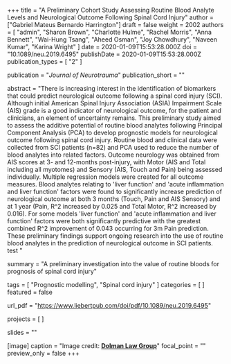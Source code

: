 +++
title = "A Preliminary Cohort Study Assessing Routine Blood Analyte Levels and Neurological Outcome Following Spinal Cord Injury"
author = ["Gabriel Mateus Bernardo Harrington"]
draft = false
weight = 2002
authors = [
  "admin",
  "Sharon Brown",
  "Charlotte Hulme",
  "Rachel Morris",
  "Anna Bennett",
  "Wai-Hung Tsang",
  "Aheed Osman",
  "Joy Chowdhury",
  "Naveen Kumar",
  "Karina Wright"
]
date = 2020-01-09T15:53:28.000Z
doi = "10.1089/neu.2019.6495"
publishDate = 2020-01-09T15:53:28.000Z
publication_types = [ "2" ]

publication = "*Journal of Neurotrauma*"
publication_short = ""

abstract = "There is increasing interest in the identification of biomarkers that could predict neurological outcome following a spinal cord injury (SCI). Although initial American Spinal Injury Association (ASIA) Impairment Scale (AIS) grade is a good indicator of neurological outcome, for the patient and clinicians, an element of uncertainty remains. This preliminary study aimed to assess the additive potential of routine blood analytes following Principal Component Analysis (PCA) to develop prognostic models for neurological outcome following spinal cord injury. Routine blood and clinical data were collected from SCI patients (n=82) and PCA used to reduce the number of blood analytes into related factors. Outcome neurology was obtained from AIS scores at 3- and 12-months post-injury, with Motor (AIS and Total including all myotomes) and Sensory (AIS, Touch and Pain) being assessed individually. Multiple regression models were created for all outcome measures. Blood analytes relating to 'liver function' and 'acute inflammation and liver function' factors were found to significantly increase prediction of neurological outcome at both 3 months (Touch, Pain and AIS Sensory) and at 1 year (Pain, R^2 increased by 0.025 and Total Motor, R^2 increased by 0.016). For some models 'liver function' and 'acute inflammation and liver function' factors were both significantly predictive with the greatest combined R^2 improvement of 0.043 occurring for 3m Pain prediction.  These preliminary findings support ongoing research into the use of routine blood analytes in the prediction of neurological outcome in SCI patients. test "

summary = "A preliminary investigation into the value of routine bloods for prognosis of spinal cord injury"

tags = [ "Prognostic modelling", "Spinal cord injury" ]
categories = [ ]
featured = false

url_pdf = "https://www.liebertpub.com/doi/pdf/10.1089/neu.2019.6495"

projects = [ ]

slides = ""

[image]
caption = "Image credit: [**Dolman Law Group**](https://www.dolmanlaw.com/st-petersburg-spinal-cord-injuries/)"
focal_point = ""
preview_only = false
+++
